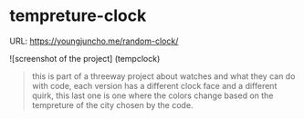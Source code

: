 # tempreture-clock
URL: https://youngjuncho.me/random-clock/

![screenshot of the project] (tempclock)

>this is part of a threeway project about watches and what they can do with code, each version has a different clock face and a different quirk, this last one is one where the colors change based on the tempreture of the city chosen by the code.
